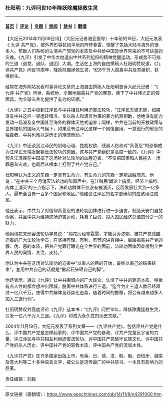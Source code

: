 ### 杜阳明：九评问世10年降妖除魔拯救生灵

---

#### [首页](../../../..?n4291000) &nbsp;|&nbsp; [评论](../../../../../epoch-comment?n4291000) &nbsp;|&nbsp; [专题](../../../../../epoch-special?n4291000) &nbsp;|&nbsp; [禁闻](../../../../../epoch-news?n4291000) &nbsp;|&nbsp; [禁书](../../../../../books?n4291000) &nbsp;|&nbsp; [翻墙](https://github.com/gfw-breaker/nogfw/blob/master/README.md?n4291000)


<div class="post_content" id="artbody" itemprop="articleBody">
 <!-- article content begin -->
 <p>
  【大纪元2014年11月08日讯】（大纪元记者骆亚报导）十年前的19日，大纪元发表《
  <ok href="https://www.epochtimes.com/gb/tag/%E4%B9%9D%E8%AF%84.html">
   九评
  </ok>
  共产党》，被外界形容犹如平地的阵阵春雷，惊醒了包括大陆与海外的很多人，帮助人们系统的认清共产邪党的本质及中共给中国及世界带来的不可估量的灾难。《九评》引发了中华大地退出中共系列组织的精神觉醒运动，形成势不可挡的三退（退党、退队、退团）大潮。生活在上海的自由撰稿人杜阳明赞叹道，《九评共产党》问世10周年，降妖除魔拯救生灵，1亿8千万人脱离中共及其组织，获得新生。
 </p>
 <p>
  经常在海外网站发表时事评论文章的上海自由撰稿人杜阳明告诉大纪元记者：“《
  <ok href="https://www.epochtimes.com/gb/tag/%E4%B9%9D%E8%AF%84.html">
   九评
  </ok>
  共产党》问世，系统地、全面地揭露共产党的罪恶，撕下了中共伟光正的假面具，为全球去共化提供了有力的证据。”
 </p>
 <p>
  《九评》之五中谈到江泽民与中共相互利用迫害法轮功，“江泽民无德无能，如果没有中共这样一架运转精准、专以杀人和谎言为事的暴力机器相助，他绝没有能力发动一场波及全中国甚至海外的群体灭绝式迫害；同样，中共在当前的开放政策与世界接轨的国际大气候下，如果没有江泽民这样一个刚愎自用、一意孤行的邪恶的独裁者，中共也难以逆历史的潮流而动。”
 </p>
 <p>
  《九评》中还谈到江泽民的阴暗心理、独裁权欲、残暴人格和对“真善忍”的恐惧成为江泽民无端发起镇压法轮功的原因。这与共产党组织是高度一致的。《九评》中预言江泽民在中国搞了这场针对法轮功的血腥迫害，“不仅把国家和人民拖入一场罪恶和灾难，也最后从根本上打倒了共产党自己。”
 </p>
 <p>
  杜阳明认为正义的东西一定具有生命力，有生命力的东西一定能战胜邪恶。他说：“在中共三个月消灭法轮功的叫嚣声中，在江贼民‘舆论上搞臭、经济上搞垮、肉体上消灭’的三点指示下，法轮功群体不仅没有被消灭，反而发展壮大到一亿多人，遍布全世界一百多个国家和地区。”他建议江泽民的名字更确切的应该用江贼民。
 </p>
 <p>
  他还表示，中共为了对信仰真善忍的法轮功团体进行进一步迫害，制造天安门自焚伪案，并且中共为维持这场迫害运动，耗费了巨资，投入国民经济总值四分之一的财力。
 </p>
 <p>
  他用梅花来形容法轮功学员说：“梅花厉经寒霜雪，才能芬芳浓郁，被共产党残酷迫害的广大法轮功学员，在坚持有理、有利、有节的讲真相中，层层揭露共产党的假、伪、恶的本质，把共产党罪行曝光在全世界的面前，法轮功团体因此得到全世界人民的同情、关注、支持。”
 </p>
 <p>
  他认为中共在这场对法轮功的迫害中“以害人的目的开始，最终以害己的结果结束”，套用中共自己的话就是“搬起石头砸自己的脚”。
 </p>
 <p>
  他还表示，通过《九评》让中共围城内的广大民众，认清了中共的罪恶本质，稍微有点人性的都会想冲出围城，脱离中共体系进行三退。“迄今为止三退人数已经超过一亿八千万，使得中共解体呈趋势化态势，随着时间的推移，将会有越来越多人加入三退行列”。
 </p>
 <p>
  杜阳明赞叹并高度评论《九评》这本书：“《九评》问世10年，降妖除魔拯救生灵，引发一亿八千万人三退。《九评》将成为永久性的历史文献。”
 </p>
 <p>
  2004年11月19日，大纪元发表了系列文章——《九评共产党》，包括评共产党是什么、评中国共产党是怎样起家的、评中国共产党的暴政、评共产党是反宇宙的力量、评江泽民与中共相互利用迫害法轮功、评中国共产党破坏民族文化、评中国共产党的杀人历史、评中国共产党的邪教本质、评中国共产党的流氓本性。
 </p>
 <p>
  《九评共产党》在许多国家出版上市，有英、日、德、法、韩、俄、西班牙、越南及意大利等二十多种语言文字，被公认是流传最广的中共禁书、一本具有影响力的巨著。
 </p>
 <p>
  责任编辑：刘毅
 </p>
 <!-- article content end -->
 <div id="below_article_ad">
 </div>
</div>


---

原文链接（需翻墙）：https://www.epochtimes.com/gb/14/11/8/n4291000.htm